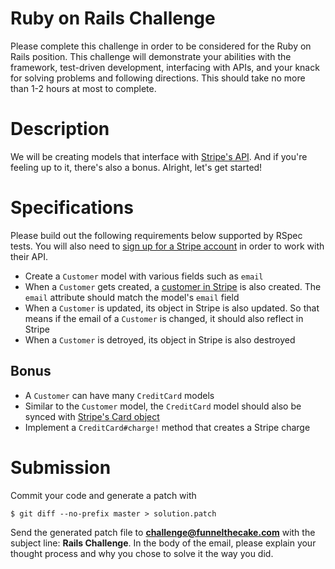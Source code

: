 # Ruby on Rails Challenge

Please complete this challenge in order to be considered for the Ruby on Rails position. This challenge will demonstrate your abilities with the framework, test-driven development, interfacing with APIs, and your knack for solving problems and following directions. This should take no more than 1-2 hours at most to complete.

# Description

We will be creating models that interface with [Stripe's API](https://stripe.com/docs/api). And if you're feeling up to it, there's also a bonus. Alright, let's get started!

# Specifications

Please build out the following requirements below supported by RSpec tests. You will also need to [sign up for a Stripe account](https://dashboard.stripe.com/register) in order to work with their API.

- Create a `Customer` model with various fields such as `email`
- When a `Customer` gets created, a [customer in Stripe](https://stripe.com/docs/api#customers) is also created. The `email` attribute should match the model's `email` field
- When a `Customer` is updated, its object in Stripe is also updated. So that means if the email of a `Customer` is changed, it should also reflect in Stripe
- When a `Customer` is detroyed, its object in Stripe is also destroyed

## Bonus

- A `Customer` can have many `CreditCard` models
- Similar to the `Customer` model, the `CreditCard` model should also be synced with [Stripe's Card object](https://stripe.com/docs/api#cards)
- Implement a `CreditCard#charge!` method that creates a Stripe charge

# Submission

Commit your code and generate a patch with

```
$ git diff --no-prefix master > solution.patch
```

Send the generated patch file to **challenge@funnelthecake.com** with the subject line: **Rails Challenge**. In the body of the email, please explain your thought process and why you chose to solve it the way you did.